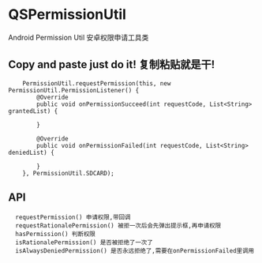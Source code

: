 # QSPermissionUtil
Android Permission Util 安卓权限申请工具类
## Copy and paste just do it! 复制粘贴就是干!
```
    PermissionUtil.requestPermission(this, new PermissionUtil.PermissionListener() {
        @Override
        public void onPermissionSucceed(int requestCode, List<String> grantedList) {
        
        }

        @Override
        public void onPermissionFailed(int requestCode, List<String> deniedList) {

        }
    }, PermissionUtil.SDCARD);
```
## API
```
  requestPermission() 申请权限,带回调
  requestRationalePermission() 被拒一次后会先弹出提示框,再申请权限
  hasPermission() 判断权限
  isRationalePermission() 是否被拒绝了一次了
  isAlwaysDeniedPermission() 是否永远拒绝了,需要在onPermissionFailed里调用
```
